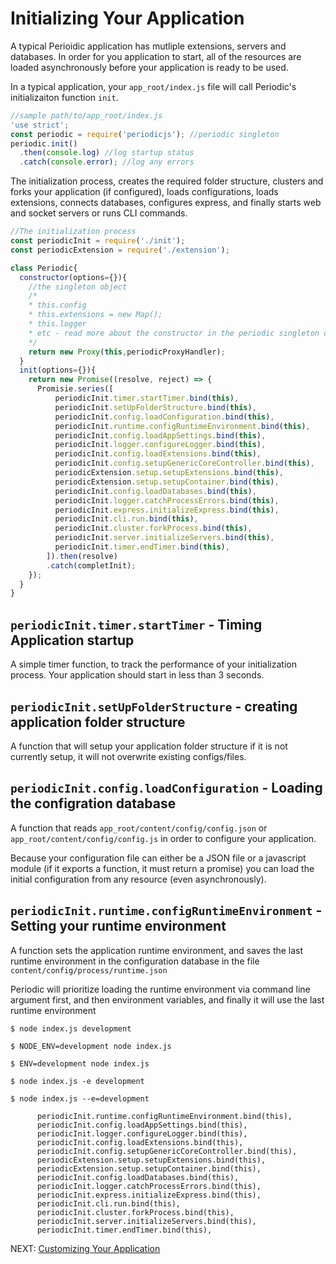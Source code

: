 # Initializing Your Application

A typical Perioidic application has mutliple extensions, servers and databases. In order for you application to start, all of the resources are loaded asynchronously before your application is ready to be used.

In a typical application, your `app_root/index.js` file will call Periodic's initializaiton function `init`.

```javascript
//sample path/to/app_root/index.js
'use strict';
const periodic = require('periodicjs'); //periodic singleton
periodic.init()
  .then(console.log) //log startup status
  .catch(console.error); //log any errors
```

The initialization process, creates the required folder structure, clusters and forks your application (if configured), loads configurations, loads extensions, connects databases, configures express, and finally starts web and socket servers or runs CLI commands.

```javascript
//The initialization process
const periodicInit = require('./init');
const periodicExtension = require('./extension');

class Periodic{
  constructor(options={}){
    //the singleton object
    /*
    * this.config
    * this.extensions = new Map();
    * this.logger
    * etc - read more about the constructor in the periodic singleton documentation
    */
    return new Proxy(this,periodicProxyHandler);
  }
  init(options={}){
    return new Promise((resolve, reject) => {
      Promisie.series([
          periodicInit.timer.startTimer.bind(this),
          periodicInit.setUpFolderStructure.bind(this),
          periodicInit.config.loadConfiguration.bind(this),
          periodicInit.runtime.configRuntimeEnvironment.bind(this),
          periodicInit.config.loadAppSettings.bind(this),
          periodicInit.logger.configureLogger.bind(this),
          periodicInit.config.loadExtensions.bind(this),
          periodicInit.config.setupGenericCoreController.bind(this),
          periodicExtension.setup.setupExtensions.bind(this),
          periodicExtension.setup.setupContainer.bind(this),
          periodicInit.config.loadDatabases.bind(this),
          periodicInit.logger.catchProcessErrors.bind(this),
          periodicInit.express.initializeExpress.bind(this),
          periodicInit.cli.run.bind(this),
          periodicInit.cluster.forkProcess.bind(this),
          periodicInit.server.initializeServers.bind(this),
          periodicInit.timer.endTimer.bind(this),
        ]).then(resolve)
        .catch(completInit);
    });
  }
}
```

## `periodicInit.timer.startTimer` - Timing Application startup

A simple timer function, to track the performance of your initialization process. Your application should start in less than 3 seconds.

## `periodicInit.setUpFolderStructure` - creating application folder structure 

A function that will setup your application folder structure if it is not currently setup, it will not overwrite existing configs/files.

## `periodicInit.config.loadConfiguration` - Loading the configration database 

A function that reads `app_root/content/config/config.json` or `app_root/content/config/config.js` in order to configure your application.

Because your configuration file can either be a JSON file or a javascript module (if it exports a function, it must return a promise) you can load the initial configuration from any resource (even asynchronously).


## `periodicInit.runtime.configRuntimeEnvironment` - Setting your runtime environment

A function sets the application runtime environment, and saves the last runtime environment in the configuration database in the file `content/config/process/runtime.json`

Periodic will prioritize loading the runtime environment via command line argument first, and then environment variables, and finally it will use the last runtime environment

```
$ node index.js development
```
```
$ NODE_ENV=development node index.js
```
```
$ ENV=development node index.js
```
```
$ node index.js -e development
```
```
$ node index.js --e=development
```

          periodicInit.runtime.configRuntimeEnvironment.bind(this),
          periodicInit.config.loadAppSettings.bind(this),
          periodicInit.logger.configureLogger.bind(this),
          periodicInit.config.loadExtensions.bind(this),
          periodicInit.config.setupGenericCoreController.bind(this),
          periodicExtension.setup.setupExtensions.bind(this),
          periodicExtension.setup.setupContainer.bind(this),
          periodicInit.config.loadDatabases.bind(this),
          periodicInit.logger.catchProcessErrors.bind(this),
          periodicInit.express.initializeExpress.bind(this),
          periodicInit.cli.run.bind(this),
          periodicInit.cluster.forkProcess.bind(this),
          periodicInit.server.initializeServers.bind(this),
          periodicInit.timer.endTimer.bind(this),


NEXT: [ Customizing Your Application ](https://github.com/typesettin/periodicjs/blob/master/doc/overview/05-customization.md)
